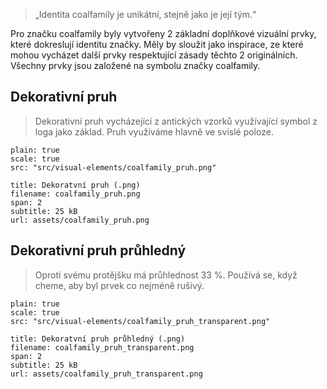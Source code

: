 > „Identita coalfamily je unikátní, stejně jako je její tým.“

Pro značku coalfamily byly vytvořeny 2 základní doplňkové vizuální prvky, které dokreslují identitu značky. Měly by sloužit jako inspirace, ze které mohou vycházet další prvky respektující zásady těchto 2 originálních. Všechny prvky jsou založené na symbolu značky coalfamily.

## Dekorativní pruh
> Dekorativní pruh vycházející z antických vzorků využívající symbol z loga jako základ. Pruh využíváme hlavně ve svislé poloze.

```image
plain: true
scale: true
src: "src/visual-elements/coalfamily_pruh.png"
```
```download
title: Dekoratvní pruh (.png)
filename: coalfamily_pruh.png
span: 2
subtitle: 25 kB
url: assets/coalfamily_pruh.png
```

## Dekorativní pruh průhledný
> Oproti svému protějšku má průhlednost 33 %. Používá se, když cheme, aby byl prvek co nejméně rušivý.

```image
plain: true
scale: true
src: "src/visual-elements/coalfamily_pruh_transparent.png"
```
```download
title: Dekoratvní pruh průhledný (.png)
filename: coalfamily_pruh_transparent.png
span: 2
subtitle: 25 kB
url: assets/coalfamily_pruh_transparent.png
```